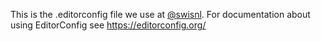 This is the .editorconfig file we use at [@swisnl](https://github.com/swisnl). For documentation about using EditorConfig see https://editorconfig.org/
